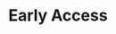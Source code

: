 ---
layout: pitch
title: Early Access
description: |
  Start your Early Access Plan free of charge with assay.it. No credit card required.
image: /site-icon.png

##
## call for action
action:
  title: Sign Up with GitHub
  link: https://github.com/login/oauth/authorize?client_id=6941f2acf659df65f37e&response_type=code&scope=read:user%20repo%20read:org&redirect_uri=https://api.assay.it/auth/hook/github

##
## big hero headline
hero:
  image: /images/unboxing.svg
  title: Get Early Access
  description: |
    Start your Early Access Plan free of charge. No credit card required.

##
## product features
features:
  - title: Early Access plan
    image: /images/operating_system.svg
    description: |
      We run a quality assessment jobs on your behalf, the duration it takes contributes to the final cost. Early Access provides you <b>unlimited</b> access to quality assessment time <b>free of charge</b> for 6 month.      
      <br/><br/>
      Sign Up with your GitHub account to enable quality assessment of <b>private</b> and <b>public</b> repositories. 
      <br/><br/>
      You'll get <b>premium</b> support with Early Access. Our team is ready to support you with the service through Slack or Email.
      <br/><br/>
      Still in doubt <a href="mailto:facebadge@mobilana.mobi">request a demo</a>!

##
## big call for action footer
call:
  image: /images/profile.svg
  title: Sign Up today
  description: |
    Eliminate your engineering toil and increase speed of development. 

---